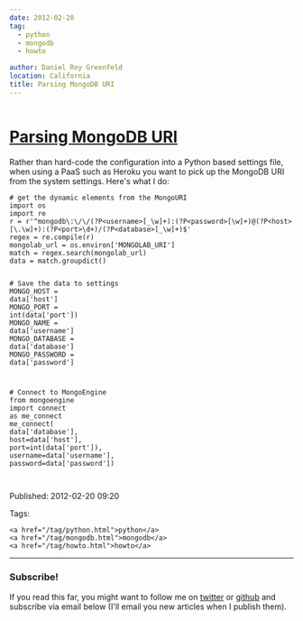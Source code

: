 ```yaml
---
date: 2012-02-20
tag:
  - python
  - mongodb
  - howto

author: Daniel Roy Greenfeld
location: California
title: Parsing MongoDB URI
---
```


<div class="twelve wide column">
  <h1 class="ui block header">
    <div class="content">
      <a href="/parsing-mongodb-uri.html">Parsing MongoDB URI</a>
    </div>
  </h1>
  <p>
    Rather than hard-code the configuration into a Python based settings file,
    when using a PaaS such as Heroku you want to pick up the MongoDB URI from
    the system settings. Here's what I do:
  </p>
  <div class="codehilite ui secondary segment">
    <pre><span></span><code><span class="c1"># get the dynamic elements from the MongoURI</span>
<span class="kn">import</span> <span class="nn">os</span>
<span class="kn">import</span> <span class="nn">re</span>
<span class="n">r</span> <span class="o">=</span> <span class="sa">r</span><span class="s1">'^mongodb\:\/\/(?P&lt;username&gt;[_\w]+):(?P&lt;password&gt;[\w]+)@(?P&lt;host&gt;[\.\w]+):(?P&lt;port&gt;\d+)/(?P&lt;database&gt;[_\w]+)$'</span>
<span class="n">regex</span> <span class="o">=</span> <span class="n">re</span><span class="o">.</span><span class="n">compile</span><span class="p">(</span><span class="n">r</span><span class="p">)</span>
<span class="n">mongolab_url</span> <span class="o">=</span> <span class="n">os</span><span class="o">.</span><span class="n">environ</span><span class="p">[</span><span class="s1">'MONGOLAB_URI'</span><span class="p">]</span>
<span class="n">match</span> <span class="o">=</span> <span class="n">regex</span><span class="o">.</span><span class="n">search</span><span class="p">(</span><span class="n">mongolab_url</span><span class="p">)</span>
<span class="n">data</span> <span class="o">=</span> <span class="n">match</span><span class="o">.</span><span class="n">groupdict</span><span class="p">()</span>

<span class="c1"># Save the data to settings</span>
<span class="n">MONGO_HOST</span> <span class="o">=</span> <span class="n">data</span><span class="p">[</span><span class="s1">'host'</span><span class="p">]</span>
<span class="n">MONGO_PORT</span> <span class="o">=</span> <span class="nb">int</span><span class="p">(</span><span class="n">data</span><span class="p">[</span><span class="s1">'port'</span><span class="p">])</span>
<span class="n">MONGO_NAME</span> <span class="o">=</span> <span class="n">data</span><span class="p">[</span><span class="s1">'username'</span><span class="p">]</span>
<span class="n">MONGO_DATABASE</span> <span class="o">=</span> <span class="n">data</span><span class="p">[</span><span class="s1">'database'</span><span class="p">]</span>
<span class="n">MONGO_PASSWORD</span> <span class="o">=</span> <span class="n">data</span><span class="p">[</span><span class="s1">'password'</span><span class="p">]</span>

<span class="c1"># Connect to MongoEngine</span>
<span class="kn">from</span> <span class="nn">mongoengine</span> <span class="kn">import</span> <span class="n">connect</span> <span class="k">as</span> <span class="n">me_connect</span>
<span class="n">me_connect</span><span class="p">(</span>
<span class="n">data</span><span class="p">[</span><span class="s1">'database'</span><span class="p">],</span>
<span class="n">host</span><span class="o">=</span><span class="n">data</span><span class="p">[</span><span class="s1">'host'</span><span class="p">],</span>
<span class="n">port</span><span class="o">=</span><span class="nb">int</span><span class="p">(</span><span class="n">data</span><span class="p">[</span><span class="s1">'port'</span><span class="p">]),</span>
<span class="n">username</span><span class="o">=</span><span class="n">data</span><span class="p">[</span><span class="s1">'username'</span><span class="p">],</span>
<span class="n">password</span><span class="o">=</span><span class="n">data</span><span class="p">[</span><span class="s1">'password'</span><span class="p">])</span>  
</code></pre>
  </div>
  <p>Published: 2012-02-20 09:20</p>
  <p>
    Tags:

    <a href="/tag/python.html">python</a>
    <a href="/tag/mongodb.html">mongodb</a>
    <a href="/tag/howto.html">howto</a>
  </p>
  <hr />
  <h3 class="ui header">Subscribe!</h3>
  <p>
    If you read this far, you might want to follow me on
    <a href="https://twitter.com/pydanny">twitter</a> or
    <a href="https://github.com/pydanny">github</a> and subscribe via email
    below (I'll email you new articles when I publish them).
  </p>
   
</div>
